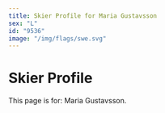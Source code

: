 ```yaml
---
title: Skier Profile for Maria Gustavsson
sex: "L"
id: "9536"
image: "/img/flags/swe.svg" 
---
```


# Skier Profile

This page is for: Maria Gustavsson.
    